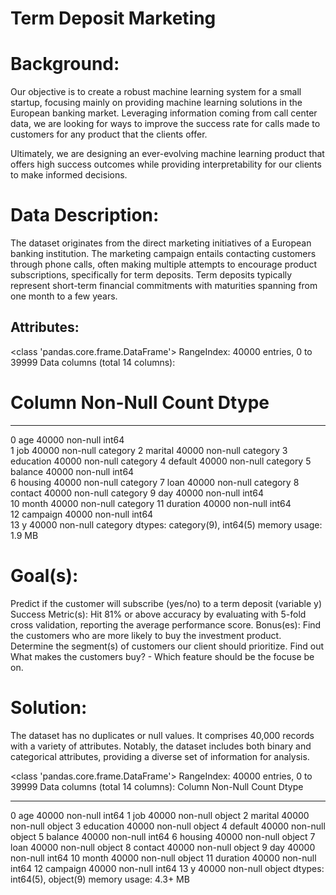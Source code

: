  # Term Deposit Marketing

# Background:

Our objective is to create a robust machine learning system for a small startup, focusing mainly on providing machine learning solutions in the European banking market. Leveraging information coming from call center data, we are looking for ways to improve the success rate for calls made to customers for any product that the clients offer.

Ultimately, we are designing an ever-evolving machine learning product that offers high success outcomes while providing interpretability for our clients to make informed decisions.

# Data Description:
The dataset originates from the direct marketing initiatives of a European banking institution. The marketing campaign entails contacting customers through phone calls, often making multiple attempts to encourage product subscriptions, specifically for term deposits. Term deposits typically represent short-term financial commitments with maturities spanning from one month to a few years.

## Attributes:
 
<class 'pandas.core.frame.DataFrame'>
RangeIndex: 40000 entries, 0 to 39999
Data columns (total 14 columns):

 #   Column     Non-Null Count  Dtype   
---  ------     --------------  -----  

 0   age        40000 non-null  int64   
 1   job        40000 non-null  category
 2   marital    40000 non-null  category
 3   education  40000 non-null  category
 4   default    40000 non-null  category
 5   balance    40000 non-null  int64   
 6   housing    40000 non-null  category
 7   loan       40000 non-null  category
 8   contact    40000 non-null  category
 9   day        40000 non-null  int64   
 10  month      40000 non-null  category
 11  duration   40000 non-null  int64   
 12  campaign   40000 non-null  int64   
 13  y          40000 non-null  category
dtypes: category(9), int64(5)
memory usage: 1.9 MB
     
# Goal(s):
Predict if the customer will subscribe (yes/no) to a term deposit (variable y)
Success Metric(s): Hit 81% or above accuracy by evaluating with 5-fold cross validation, reporting the average performance score.
Bonus(es): Find the customers who are more likely to buy the investment product. Determine the segment(s) of customers our client should prioritize. Find out What makes the customers buy? - Which feature should be the focuse be on.

# Solution:

The dataset has no duplicates or null values. It comprises 40,000 records with a variety of attributes. Notably, the dataset includes both binary and categorical attributes, providing a diverse set of information for analysis.

<class 'pandas.core.frame.DataFrame'>
RangeIndex: 40000 entries, 0 to 39999
Data columns (total 14 columns):
   Column     Non-Null Count  Dtype 
---  ------     --------------  ----- 
 0   age        40000 non-null  int64 
 1   job        40000 non-null  object
 2   marital    40000 non-null  object
 3   education  40000 non-null  object
 4   default    40000 non-null  object
 5   balance    40000 non-null  int64 
 6   housing    40000 non-null  object
 7   loan       40000 non-null  object
 8   contact    40000 non-null  object
 9   day        40000 non-null  int64 
 10  month      40000 non-null  object
 11  duration   40000 non-null  int64 
 12  campaign   40000 non-null  int64 
 13  y          40000 non-null  object
dtypes: int64(5), object(9)
memory usage: 4.3+ MB




